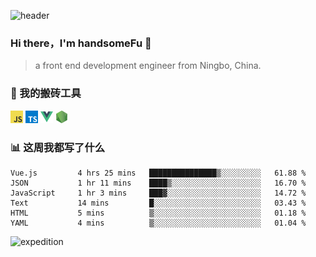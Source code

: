 ![header](https://raw.githubusercontent.com/fzq1998/fzq1998/master/header.png)

### Hi there，I'm handsomeFu 👋

> a front end development engineer from Ningbo, China.

### 🔧 我的搬砖工具
<code><img height="20" src="https://raw.githubusercontent.com/github/explore/80688e429a7d4ef2fca1e82350fe8e3517d3494d/topics/javascript/javascript.png" alt="javascript"></code>
<code><img height="20" src="https://raw.githubusercontent.com/github/explore/80688e429a7d4ef2fca1e82350fe8e3517d3494d/topics/typescript/typescript.png" alt="typescript"></code>
<code><img height="20" src="https://raw.githubusercontent.com/github/explore/80688e429a7d4ef2fca1e82350fe8e3517d3494d/topics/vue/vue.png" alt="vue"></code>
<code><img height="20" src="https://raw.githubusercontent.com/github/explore/80688e429a7d4ef2fca1e82350fe8e3517d3494d/topics/nodejs/nodejs.png" alt="nodejs"></code>



### 📊 这周我都写了什么
<!--START_SECTION:waka-->

```text
Vue.js         4 hrs 25 mins   ███████████████▒░░░░░░░░░   61.88 %
JSON           1 hr 11 mins    ████▒░░░░░░░░░░░░░░░░░░░░   16.70 %
JavaScript     1 hr 3 mins     ███▓░░░░░░░░░░░░░░░░░░░░░   14.72 %
Text           14 mins         █░░░░░░░░░░░░░░░░░░░░░░░░   03.43 %
HTML           5 mins          ▒░░░░░░░░░░░░░░░░░░░░░░░░   01.18 %
YAML           4 mins          ▒░░░░░░░░░░░░░░░░░░░░░░░░   01.04 %
```

<!--END_SECTION:waka-->


![expedition](https://raw.githubusercontent.com/fzq1998/fzq1998/master/expedition.gif)

